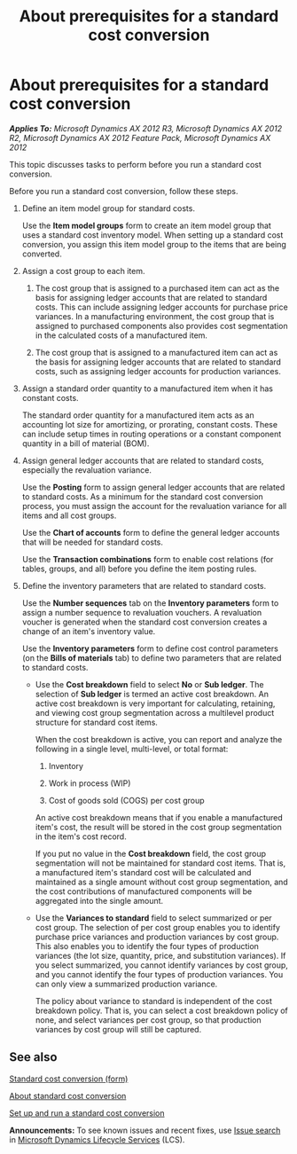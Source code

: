 ﻿---
title: About prerequisites for a standard cost conversion
TOCTitle: About prerequisites for a standard cost conversion
ms:assetid: ed2c01b0-3cab-40bc-b750-caf90a7b10ee
ms:mtpsurl: https://technet.microsoft.com/en-us/library/Gg243259(v=AX.60)
ms:contentKeyID: 36059902
ms.date: 04/18/2014
mtps_version: v=AX.60
---

# About prerequisites for a standard cost conversion 


_**Applies To:** Microsoft Dynamics AX 2012 R3, Microsoft Dynamics AX 2012 R2, Microsoft Dynamics AX 2012 Feature Pack, Microsoft Dynamics AX 2012_

This topic discusses tasks to perform before you run a standard cost conversion.

Before you run a standard cost conversion, follow these steps.

1.  Define an item model group for standard costs.
    
    Use the **Item model groups** form to create an item model group that uses a standard cost inventory model. When setting up a standard cost conversion, you assign this item model group to the items that are being converted.

2.  Assign a cost group to each item.
    
    1.  The cost group that is assigned to a purchased item can act as the basis for assigning ledger accounts that are related to standard costs. This can include assigning ledger accounts for purchase price variances. In a manufacturing environment, the cost group that is assigned to purchased components also provides cost segmentation in the calculated costs of a manufactured item.
    
    2.  The cost group that is assigned to a manufactured item can act as the basis for assigning ledger accounts that are related to standard costs, such as assigning ledger accounts for production variances.

3.  Assign a standard order quantity to a manufactured item when it has constant costs.
    
    The standard order quantity for a manufactured item acts as an accounting lot size for amortizing, or prorating, constant costs. These can include setup times in routing operations or a constant component quantity in a bill of material (BOM).

4.  Assign general ledger accounts that are related to standard costs, especially the revaluation variance.
    
    Use the **Posting** form to assign general ledger accounts that are related to standard costs. As a minimum for the standard cost conversion process, you must assign the account for the revaluation variance for all items and all cost groups.
    
    Use the **Chart of accounts** form to define the general ledger accounts that will be needed for standard costs.
    
    Use the **Transaction combinations** form to enable cost relations (for tables, groups, and all) before you define the item posting rules.

5.  Define the inventory parameters that are related to standard costs.
    
    Use the **Number sequences** tab on the **Inventory parameters** form to assign a number sequence to revaluation vouchers. A revaluation voucher is generated when the standard cost conversion creates a change of an item's inventory value.
    
    Use the **Inventory parameters** form to define cost control parameters (on the **Bills of materials** tab) to define two parameters that are related to standard costs.
    
      - Use the **Cost breakdown** field to select **No** or **Sub ledger**. The selection of **Sub ledger** is termed an active cost breakdown. An active cost breakdown is very important for calculating, retaining, and viewing cost group segmentation across a multilevel product structure for standard cost items.
        
        When the cost breakdown is active, you can report and analyze the following in a single level, multi-level, or total format:
        
        1.  Inventory
        
        2.  Work in process (WIP)
        
        3.  Cost of goods sold (COGS) per cost group
        
        An active cost breakdown means that if you enable a manufactured item's cost, the result will be stored in the cost group segmentation in the item's cost record.
        
        If you put no value in the **Cost breakdown** field, the cost group segmentation will not be maintained for standard cost items. That is, a manufactured item's standard cost will be calculated and maintained as a single amount without cost group segmentation, and the cost contributions of manufactured components will be aggregated into the single amount.
    
      - Use the **Variances to standard** field to select summarized or per cost group. The selection of per cost group enables you to identify purchase price variances and production variances by cost group. This also enables you to identify the four types of production variances (the lot size, quantity, price, and substitution variances). If you select summarized, you cannot identify variances by cost group, and you cannot identify the four types of production variances. You can only view a summarized production variance.
        
        The policy about variance to standard is independent of the cost breakdown policy. That is, you can select a cost breakdown policy of none, and select variances per cost group, so that production variances by cost group will still be captured.

## See also

[Standard cost conversion (form)](https://technet.microsoft.com/en-us/library/hh208816\(v=ax.60\))

[About standard cost conversion](about-standard-cost-conversion.md)

[Set up and run a standard cost conversion](set-up-and-run-a-standard-cost-conversion.md)

  
**Announcements:** To see known issues and recent fixes, use [Issue search](http://go.microsoft.com/fwlink/?linkid=389258) in [Microsoft Dynamics Lifecycle Services](http://go.microsoft.com/fwlink/?linkid=306505) (LCS).

